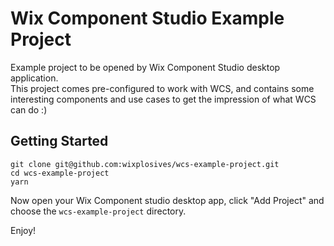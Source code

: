 # Wix Component Studio Example Project

Example project to be opened by Wix Component Studio desktop application. <br>
This project comes pre-configured to work with WCS, and contains some interesting components and use cases to get the impression of what WCS can do :)

## Getting Started

```console
git clone git@github.com:wixplosives/wcs-example-project.git
cd wcs-example-project
yarn
```

Now open your Wix Component studio desktop app, click "Add Project" and choose the `wcs-example-project` directory.

Enjoy!

